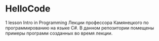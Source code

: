 # HelloCode
1 lesson Intro in Programming
Лекции профессора Камянецкого по программированию на языке C#. 
В данном репозитории помещены примеры программ созданных во время лекции.
